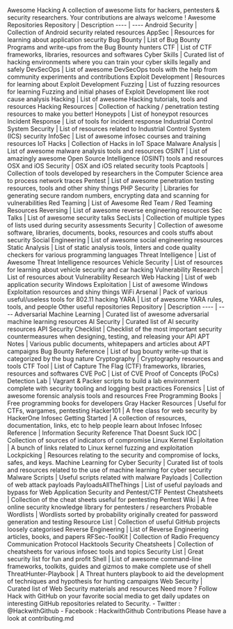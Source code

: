 Awesome Hacking A collection of awesome lists for hackers, pentesters & security researchers. Your contributions are always welcome ! Awesome Repositories Repository | Description ---- | ---- Android Security | Collection of Android security related resources AppSec | Resources for learning about application security Bug Bounty | List of Bug Bounty Programs and write-ups from the Bug Bounty hunters CTF | List of CTF frameworks, libraries, resources and softwares Cyber Skills | Curated list of hacking environments where you can train your cyber skills legally and safely DevSecOps | List of awesome DevSecOps tools with the help from community experiments and contributions Exploit Development | Resources for learning about Exploit Development Fuzzing | List of fuzzing resources for learning Fuzzing and initial phases of Exploit Development like root cause analysis Hacking | List of awesome Hacking tutorials, tools and resources Hacking Resources | Collection of hacking / penetration testing resources to make you better! Honeypots | List of honeypot resources Incident Response | List of tools for incident response Industrial Control System Security | List of resources related to Industrial Control System (ICS) security InfoSec | List of awesome infosec courses and training resources IoT Hacks | Collection of Hacks in IoT Space Malware Analysis | List of awesome malware analysis tools and resources OSINT | List of amazingly awesome Open Source Intelligence (OSINT) tools and resources OSX and iOS Security | OSX and iOS related security tools Pcaptools | Collection of tools developed by researchers in the Computer Science area to process network traces Pentest | List of awesome penetration testing resources, tools and other shiny things PHP Security | Libraries for generating secure random numbers, encrypting data and scanning for vulnerabilities Red Teaming | List of Awesome Red Team / Red Teaming Resources Reversing | List of awesome reverse engineering resources Sec Talks | List of awesome security talks SecLists | Collection of multiple types of lists used during security assessments Security | Collection of awesome software, libraries, documents, books, resources and cools stuffs about security Social Engineering | List of awesome social engineering resources Static Analysis | List of static analysis tools, linters and code quality checkers for various programming languages Threat Intelligence | List of Awesome Threat Intelligence resources Vehicle Security | List of resources for learning about vehicle security and car hacking Vulnerability Research | List of resources about Vulnerability Research Web Hacking | List of web application security Windows Exploitation | List of awesome Windows Exploitation resources and shiny things WiFi Arsenal | Pack of various useful/useless tools for 802.11 hacking YARA | List of awesome YARA rules, tools, and people Other useful repositories Repository | Description ---- | ---- Adversarial Machine Learning | Curated list of awesome adversarial machine learning resources AI Security | Curated list of AI security resources API Security Checklist | Checklist of the most important security countermeasures when designing, testing, and releasing your API APT Notes | Various public documents, whitepapers and articles about APT campaigns Bug Bounty Reference | List of bug bounty write-up that is categorized by the bug nature Cryptography | Cryptography resources and tools CTF Tool | List of Capture The Flag (CTF) frameworks, libraries, resources and softwares CVE PoC | List of CVE Proof of Concepts (PoCs) Detection Lab | Vagrant & Packer scripts to build a lab environment complete with security tooling and logging best practices Forensics | List of awesome forensic analysis tools and resources Free Programming Books | Free programming books for developers Gray Hacker Resources | Useful for CTFs, wargames, pentesting Hacker101 | A free class for web security by HackerOne Infosec Getting Started | A collection of resources, documentation, links, etc to help people learn about Infosec Infosec Reference | Information Security Reference That Doesnt Suck IOC | Collection of sources of indicators of compromise Linux Kernel Exploitation | A bunch of links related to Linux kernel fuzzing and exploitation Lockpicking | Resources relating to the security and compromise of locks, safes, and keys. Machine Learning for Cyber Security | Curated list of tools and resources related to the use of machine learning for cyber security Malware Scripts | Useful scripts related with malware Payloads | Collection of web attack payloads PayloadsAllTheThings | List of useful payloads and bypass for Web Application Security and Pentest/CTF Pentest Cheatsheets | Collection of the cheat sheets useful for pentesting Pentest Wiki | A free online security knowledge library for pentesters / researchers Probable Wordlists | Wordlists sorted by probability originally created for password generation and testing Resource List | Collection of useful GitHub projects loosely categorised Reverse Engineering | List of Reverse Engineering articles, books, and papers RFSec-ToolKit | Collection of Radio Frequency Communication Protocol Hacktools Security Cheatsheets | Collection of cheatsheets for various infosec tools and topics Security List | Great security list for fun and profit Shell | List of awesome command-line frameworks, toolkits, guides and gizmos to make complete use of shell ThreatHunter-Playbook | A Threat hunters playbook to aid the development of techniques and hypothesis for hunting campaigns Web Security | Curated list of Web Security materials and resources Need more ? Follow Hack with GitHub on your favorite social media to get daily updates on interesting GitHub repositories related to Security. - Twitter : @HackwithGithub - Facebook : HackwithGithub Contributions Please have a look at contributing.md